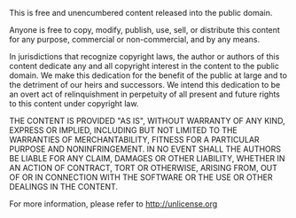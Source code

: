 This is free and unencumbered content released into the public domain.

Anyone is free to copy, modify, publish, use, sell, or
distribute this content for any purpose, commercial or non-commercial, 
and by any means.

In jurisdictions that recognize copyright laws, the author or authors
of this content dedicate any and all copyright interest in the
content to the public domain. We make this dedication for the benefit
of the public at large and to the detriment of our heirs and
successors. We intend this dedication to be an overt act of
relinquishment in perpetuity of all present and future rights to this
content under copyright law.

THE CONTENT IS PROVIDED "AS IS", WITHOUT WARRANTY OF ANY KIND,
EXPRESS OR IMPLIED, INCLUDING BUT NOT LIMITED TO THE WARRANTIES OF
MERCHANTABILITY, FITNESS FOR A PARTICULAR PURPOSE AND NONINFRINGEMENT.
IN NO EVENT SHALL THE AUTHORS BE LIABLE FOR ANY CLAIM, DAMAGES OR
OTHER LIABILITY, WHETHER IN AN ACTION OF CONTRACT, TORT OR OTHERWISE,
ARISING FROM, OUT OF OR IN CONNECTION WITH THE SOFTWARE OR THE USE OR
OTHER DEALINGS IN THE CONTENT.

For more information, please refer to <http://unlicense.org>
